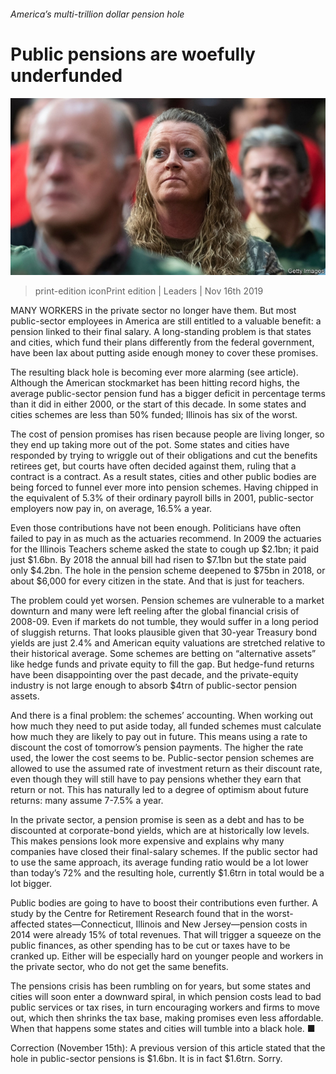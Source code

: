 ###### America’s multi-trillion dollar pension hole

# Public pensions are woefully underfunded 

![image](images/20191116_ldp501.jpg) 

> print-edition iconPrint edition | Leaders | Nov 16th 2019 

MANY WORKERS in the private sector no longer have them. But most public-sector employees in America are still entitled to a valuable benefit: a pension linked to their final salary. A long-standing problem is that states and cities, which fund their plans differently from the federal government, have been lax about putting aside enough money to cover these promises. 

The resulting black hole is becoming ever more alarming (see article). Although the American stockmarket has been hitting record highs, the average public-sector pension fund has a bigger deficit in percentage terms than it did in either 2000, or the start of this decade. In some states and cities schemes are less than 50% funded; Illinois has six of the worst. 

The cost of pension promises has risen because people are living longer, so they end up taking more out of the pot. Some states and cities have responded by trying to wriggle out of their obligations and cut the benefits retirees get, but courts have often decided against them, ruling that a contract is a contract. As a result states, cities and other public bodies are being forced to funnel ever more into pension schemes. Having chipped in the equivalent of 5.3% of their ordinary payroll bills in 2001, public-sector employers now pay in, on average, 16.5% a year. 

Even those contributions have not been enough. Politicians have often failed to pay in as much as the actuaries recommend. In 2009 the actuaries for the Illinois Teachers scheme asked the state to cough up $2.1bn; it paid just $1.6bn. By 2018 the annual bill had risen to $7.1bn but the state paid only $4.2bn. The hole in the pension scheme deepened to $75bn in 2018, or about $6,000 for every citizen in the state. And that is just for teachers. 

The problem could yet worsen. Pension schemes are vulnerable to a market downturn and many were left reeling after the global financial crisis of 2008-09. Even if markets do not tumble, they would suffer in a long period of sluggish returns. That looks plausible given that 30-year Treasury bond yields are just 2.4% and American equity valuations are stretched relative to their historical average. Some schemes are betting on “alternative assets” like hedge funds and private equity to fill the gap. But hedge-fund returns have been disappointing over the past decade, and the private-equity industry is not large enough to absorb $4trn of public-sector pension assets. 

And there is a final problem: the schemes’ accounting. When working out how much they need to put aside today, all funded schemes must calculate how much they are likely to pay out in future. This means using a rate to discount the cost of tomorrow’s pension payments. The higher the rate used, the lower the cost seems to be. Public-sector pension schemes are allowed to use the assumed rate of investment return as their discount rate, even though they will still have to pay pensions whether they earn that return or not. This has naturally led to a degree of optimism about future returns: many assume 7-7.5% a year. 

In the private sector, a pension promise is seen as a debt and has to be discounted at corporate-bond yields, which are at historically low levels. This makes pensions look more expensive and explains why many companies have closed their final-salary schemes. If the public sector had to use the same approach, its average funding ratio would be a lot lower than today’s 72% and the resulting hole, currently $1.6trn in total would be a lot bigger. 

Public bodies are going to have to boost their contributions even further. A study by the Centre for Retirement Research found that in the worst-affected states—Connecticut, Illinois and New Jersey—pension costs in 2014 were already 15% of total revenues. That will trigger a squeeze on the public finances, as other spending has to be cut or taxes have to be cranked up. Either will be especially hard on younger people and workers in the private sector, who do not get the same benefits. 

The pensions crisis has been rumbling on for years, but some states and cities will soon enter a downward spiral, in which pension costs lead to bad public services or tax rises, in turn encouraging workers and firms to move out, which then shrinks the tax base, making promises even less affordable. When that happens some states and cities will tumble into a black hole. ■ 

Correction (November 15th): A previous version of this article stated that the hole in public-sector pensions is $1.6bn. It is in fact $1.6trn. Sorry. 

